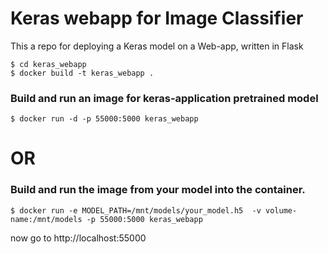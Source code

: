 # Keras webapp for Image Classifier
This a repo for deploying a Keras model on a Web-app, written in Flask

```shell
$ cd keras_webapp
$ docker build -t keras_webapp .
```

### Build and run an image for keras-application pretrained model 
```shell
$ docker run -d -p 55000:5000 keras_webapp
```
# OR

### Build and run the image from your model into the container.
```shell
$ docker run -e MODEL_PATH=/mnt/models/your_model.h5  -v volume-name:/mnt/models -p 55000:5000 keras_webapp
```
now go to 
http://localhost:55000
